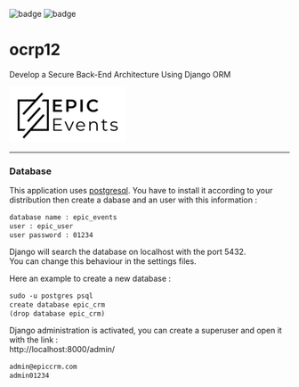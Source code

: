 ![badge](https://img.shields.io/static/v1?label=Project&nbsp;OC&message=12&color=blueviolet&style=for-the-badge)
![badge](https://img.shields.io/static/v1?label=Status&message=InProgress&color=blue&style=for-the-badge)

# ocrp12

Develop a Secure Back-End Architecture Using Django ORM

![Logo epicevents](https://raw.githubusercontent.com/FLinguenheld/ocrp12/main/logos/epicevents.png "Logo")

****
### Database

This application uses [postgresql](https://www.postgresql.org). You have to install it according to your distribution then 
create a dabase and an user with this information :

    database name : epic_events
    user : epic_user
    user password : 01234

Django will search the database on localhost with the port 5432.  
You can change this behaviour in the settings files.

Here an example to create a new database :

    sudo -u postgres psql
    create database epic_crm
    (drop database epic_crm)

Django administration is activated, you can create a superuser and open it with the link :  
http://localhost:8000/admin/

    admin@epiccrm.com
    admin01234
